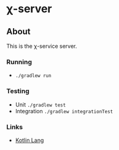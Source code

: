χ-server
==============================

## About

This is the χ-service server.

### Running
* ```./gradlew run```

### Testing

* Unit 
```./gradlew test```
* Integration
```./gradlew integrationTest```

### Links
* [Kotlin Lang](kotlinlang.org)
